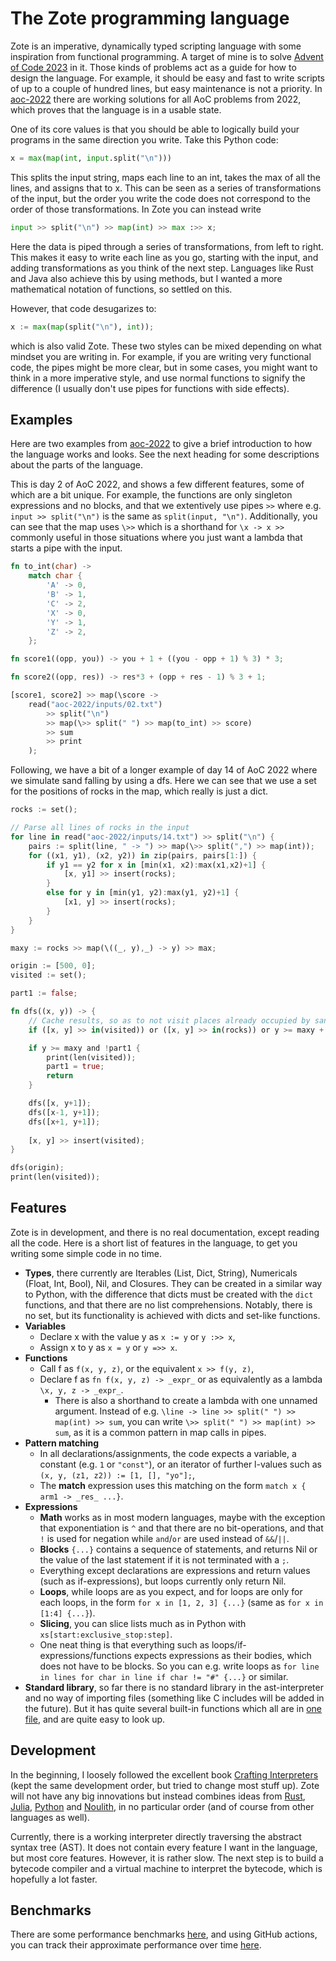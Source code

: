 # The Zote programming language

Zote is an imperative, dynamically typed scripting language with some inspiration from functional programming. A target of mine is to solve [Advent of Code 2023](https://adventofcode.com/) in it. Those kinds of problems act as a guide for how to design the language. For example, it should be easy and fast to write scripts of up to a couple of hundred lines, but easy maintenance is not a priority. In [aoc-2022](./aoc-2022/) there are working solutions for all AoC problems from 2022, which proves that the language is in a usable state.

One of its core values is that you should be able to logically build your programs in the same direction you write. Take this Python code:
``` python
x = max(map(int, input.split("\n")))
```
This splits the input string, maps each line to an int, takes the max of all the lines, and assigns that to x. This can be seen as a series of transformations of the input, but the order you write the code does not correspond to the order of those transformations. In Zote you can instead write

``` python
input >> split("\n") >> map(int) >> max :>> x;
```

Here the data is piped through a series of transformations, from left to right. This makes it easy to write each line as you go, starting with the input, and adding transformations as you think of the next step. Languages like Rust and Java also achieve this by using methods, but I wanted a more mathematical notation of functions, so settled on this.

However, that code desugarizes to:
```python
x := max(map(split("\n"), int));
```
which is also valid Zote. These two styles can be mixed depending on what mindset you are writing in. For example, if you are writing very functional code, the pipes might be more clear, but in some cases, you might want to think in a more imperative style, and use normal functions to signify the difference (I usually don't use pipes for functions with side effects).

## Examples

Here are two examples from [aoc-2022](./aoc-2022/) to give a brief introduction to how the language works and looks. See the next heading for some descriptions about the parts of the language.

This is day 2 of AoC 2022, and shows a few different features, some of which are a bit unique. For example, the functions are only singleton expressions and no blocks, and that we extentively use pipes `>>` where e.g. `input >> split("\n")` is the same as `split(input, "\n")`. Additionally, you can see that the map uses `\>>` which is a shorthand for `\x -> x >>` commonly useful in those situations where you just want a lambda that starts a pipe with the input.

``` rust
fn to_int(char) -> 
	match char {
		'A' -> 0,
		'B' -> 1,
		'C' -> 2,
		'X' -> 0,
		'Y' -> 1,
		'Z' -> 2,
	};

fn score1((opp, you)) -> you + 1 + ((you - opp + 1) % 3) * 3;

fn score2((opp, res)) -> res*3 + (opp + res - 1) % 3 + 1;

[score1, score2] >> map(\score -> 
	read("aoc-2022/inputs/02.txt") 
		>> split("\n") 
		>> map(\>> split(" ") >> map(to_int) >> score)
		>> sum 
		>> print
	);
```	

Following, we have a bit of a longer example of day 14 of AoC 2022 where we simulate sand falling by using a dfs. Here we can see that we use a set for the positions of rocks in the map, which really is just a dict.

``` rust
rocks := set();

// Parse all lines of rocks in the input
for line in read("aoc-2022/inputs/14.txt") >> split("\n") {
	pairs := split(line, " -> ") >> map(\>> split(",") >> map(int));
	for ((x1, y1), (x2, y2)) in zip(pairs, pairs[1:]) {
		if y1 == y2 for x in [min(x1, x2):max(x1,x2)+1] {
			[x, y1] >> insert(rocks);
		}
		else for y in [min(y1, y2):max(y1, y2)+1] {
			[x1, y] >> insert(rocks);
		}
	}
}

maxy := rocks >> map(\((_, y),_) -> y) >> max;

origin := [500, 0];
visited := set();

part1 := false;

fn dfs((x, y)) -> {
	// Cache results, so as to not visit places already occupied by sand (or rock)
	if ([x, y] >> in(visited)) or ([x, y] >> in(rocks)) or y >= maxy + 2 return;

	if y >= maxy and !part1 {
		print(len(visited));
		part1 = true;
		return
	}

	dfs([x, y+1]);
	dfs([x-1, y+1]);
	dfs([x+1, y+1]);
	
	[x, y] >> insert(visited);
}

dfs(origin);
print(len(visited));
```

## Features

Zote is in development, and there is no real documentation, except reading all the code. Here is a short list of features in the language, to get you writing some simple code in no time.

* **Types**, there currently are Iterables (List, Dict, String), Numericals (Float, Int, Bool), Nil, and Closures. They can be created in a similar way to Python, with the difference that dicts must be created with the `dict` functions, and that there are no list comprehensions. Notably, there is no set, but its functionality is achieved with dicts and set-like functions.
* **Variables**
  * Declare x with the value y as `x := y` or `y :>> x`,
  * Assign x to y as `x = y` or `y =>> x`.
* **Functions**
  * Call f as `f(x, y, z)`, or the equivalent `x >> f(y, z)`,
  * Declare f as `fn f(x, y, z) -> _expr_` or as equivalently as a lambda `\x, y, z -> _expr_`. 
    * There is also a shorthand to create a lambda with one unnamed argument. Instead of e.g. `\line -> line >> split(" ") >> map(int) >> sum`, you can write `\>> split(" ") >> map(int) >> sum`, as it is a common pattern in map calls in pipes.
* **Pattern matching**
  * In all declarations/assignments, the code expects a variable, a constant (e.g. `1` or `"const"`), or an iterator of further l-values such as `(x, y, (z1, z2)) := [1, [], "yo"];`,
  * The **match** expression uses this matching on the form `match x { arm1 -> _res_ ...}`. 
* **Expressions**
  * **Math** works as in most modern languages, maybe with the exception that exponentiation is `^` and that there are no bit-operations, and that `!` is used for negation while `and`/`or` are used instead of `&&`/`||`.
  * **Blocks** `{...}` contains a sequence of statements, and returns Nil or the value of the last statement if it is not terminated with a `;`.
  * Everything except declarations are expressions and return values (such as if-expressions), but loops currently only return Nil.
  * **Loops**, while loops are as you expect, and for loops are only for each loops, in the form `for x in [1, 2, 3] {...}` (same as `for x in [1:4] {...}`).
  * **Slicing**, you can slice lists much as in Python with `xs[start:exclusive_stop:step]`.
  * One neat thing is that everything such as loops/if-expressions/functions expects expressions as their bodies, which does not have to be blocks. So you can e.g. write loops as `for line in lines for char in line if char != "#" {...}` or similar.
* **Standard library**, so far there is no standard library in the ast-interpreter and no way of importing files (something like C includes will be added in the future). But it has quite several built-in functions which all are in [one file](src/ast_interpreter/functions/builtins.rs), and are quite easy to look up.


## Development

In the beginning, I loosely followed the excellent book [Crafting Interpreters](craftinginterpreters.com) (kept the same development order, but tried to change most stuff up). Zote will not have any big innovations but instead combines ideas from [Rust](https://www.rust-lang.org/), [Julia](https://julialang.org/), [Python](https://www.python.org/) and [Noulith](https://github.com/betaveros/noulith), in no particular order (and of course from other languages as well).

Currently, there is a working interpreter directly traversing the abstract syntax tree (AST). It does not contain every feature I want in the language, but most core features. However, it is rather slow. The next step is to build a bytecode compiler and a virtual machine to interpret the bytecode, which is hopefully a lot faster.

## Benchmarks

There are some performance benchmarks [here](./benches), and using GitHub actions, you can track their approximate performance over time [here](https://kvgeijer.github.io/zote/dev/bench/).
